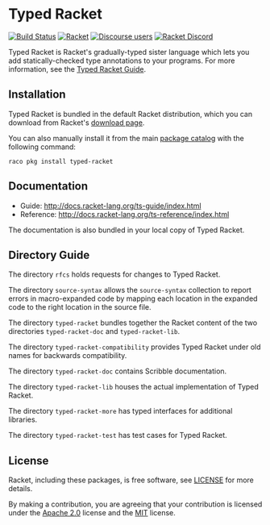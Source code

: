 # Typed Racket

[![Build Status](https://travis-ci.org/racket/typed-racket.svg?branch=master)](https://travis-ci.org/racket/typed-racket)
[![Racket](https://img.shields.io/badge/-Made%20with%20Racket-darkred?logo=racket)](https://racket-lang.org)
[![Discourse users](https://img.shields.io/discourse/users?label=Discuss%20on%20Racket%20Discourse&logo=racket&server=https%3A%2F%2Fracket.discourse.group)](https://racket.discourse.group/)
[![Racket Discord](https://img.shields.io/discord/571040468092321801?label=Chat%20on%20Racket%20Discord&logo=racket)](https://discord.gg/6Zq8sH5)

Typed Racket is Racket's gradually-typed sister language which lets you add
statically-checked type annotations to your programs. For more information,
see the [Typed Racket Guide](http://docs.racket-lang.org/ts-guide/index.html).

Installation
------------

Typed Racket is bundled in the default Racket distribution, which you can download
from Racket's [download page](http://download.racket-lang.org/).

You can also manually install it from the main [package catalog](http://pkgs.racket-lang.org/)
with the following command:

  `raco pkg install typed-racket`

Documentation
-------------

  * Guide: http://docs.racket-lang.org/ts-guide/index.html
  * Reference: http://docs.racket-lang.org/ts-reference/index.html

The documentation is also bundled in your local copy of Typed Racket.

Directory Guide
---------------

The directory `rfcs` holds requests for changes to Typed Racket.

The directory `source-syntax` allows the `source-syntax` collection to report
errors in macro-expanded code by mapping each location in the expanded code to
the right location in the source file.

The directory `typed-racket` bundles together the Racket content of the two
directories `typed-racket-doc` and `typed-racket-lib`.

The directory `typed-racket-compatibility` provides Typed Racket under old names
for backwards compatibility.

The directory `typed-racket-doc` contains Scribble documentation.

The directory `typed-racket-lib` houses the actual implementation of Typed Racket.

The directory `typed-racket-more` has typed interfaces for additional libraries.

The directory `typed-racket-test` has test cases for Typed Racket.

License
-------

Racket, including these packages, is free software, see [LICENSE]
for more details.

By making a contribution, you are agreeing that your contribution
is licensed under the [Apache 2.0] license and the [MIT] license.

[MIT]: https://github.com/racket/racket/blob/master/racket/src/LICENSE-MIT.txt
[Apache 2.0]: https://www.apache.org/licenses/LICENSE-2.0.txt
[pull request]: https://github.com/racket/typed-racket/pulls
[issue]: https://github.com/racket/typed-racket/issues
[development mailing list]: https://lists.racket-lang.org
[LICENSE]: LICENSE
